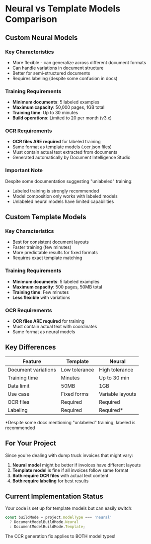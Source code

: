 # Neural vs Template Models Comparison

## Custom Neural Models

### Key Characteristics
- More flexible - can generalize across different document formats
- Can handle variations in document structure
- Better for semi-structured documents
- Requires labeling (despite some confusion in docs)

### Training Requirements
- **Minimum documents**: 5 labeled examples
- **Maximum capacity**: 50,000 pages, 1GB total
- **Training time**: Up to 30 minutes
- **Build operations**: Limited to 20 per month (v3.x)

### OCR Requirements
- **OCR files ARE required** for labeled training
- Same format as template models (.ocr.json files)
- Must contain actual text extracted from documents
- Generated automatically by Document Intelligence Studio

### Important Note
Despite some documentation suggesting "unlabeled" training:
- Labeled training is strongly recommended
- Model composition only works with labeled models
- Unlabeled neural models have limited capabilities

## Custom Template Models

### Key Characteristics
- Best for consistent document layouts
- Faster training (few minutes)
- More predictable results for fixed formats
- Requires exact template matching

### Training Requirements
- **Minimum documents**: 5 labeled examples
- **Maximum capacity**: 500 pages, 50MB total
- **Training time**: Few minutes
- **Less flexible** with variations

### OCR Requirements
- **OCR files ARE required** for training
- Must contain actual text with coordinates
- Same format as neural models

## Key Differences

| Feature | Template | Neural |
|---------|----------|---------|
| Document variations | Low tolerance | High tolerance |
| Training time | Minutes | Up to 30 min |
| Data limit | 50MB | 1GB |
| Use case | Fixed forms | Variable layouts |
| OCR files | Required | Required |
| Labeling | Required | Required* |

*Despite some docs mentioning "unlabeled" training, labeled is recommended

## For Your Project

Since you're dealing with dump truck invoices that might vary:
1. **Neural model** might be better if invoices have different layouts
2. **Template model** is fine if all invoices follow same format
3. **Both require OCR files** with actual text content
4. **Both require labeling** for best results

## Current Implementation Status
Your code is set up for template models but can easily switch:
```typescript
const buildMode = project.modelType === 'neural' 
  ? DocumentModelBuildMode.Neural 
  : DocumentModelBuildMode.Template;
```

The OCR generation fix applies to BOTH model types!